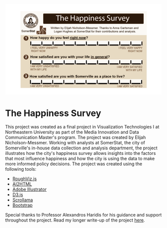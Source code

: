 ![Header Image](media/Survey-01.png)

# The Happiness Survey

This project was created as a final project in Visualization Technologies I at Northeastern University as part of the Media Innovation and Data Communication Master's program. The project was created by Elijah Nicholson-Messmer. Working with analysts at SomerStat, the city of Somerville's in-house data collection and analysis department, the project illustrates how the city's happiness survey allows insights into the factors that most influence happiness and how the city is using the data to make more informed policy decisions. The project was created using the following tools:

* [RoughViz.js](https://github.com/jwilber/roughViz)
* [AI2HTML](http://ai2html.org/)
* [Adobe Illustrator](https://www.adobe.com/products/illustrator.html)
* [D3.js](https://d3js.org/)
* [Scrollama](https://github.com/russellsamora/scrollama)
* [Bootstrap](http://getbootstrap.com/)

Special thanks to Professor Alexandros Haridis for his guidance and support throughout the project. Read my longer write-up of the project [here](media\Visualization-Technologies-Final-Project-Writeup.pdf).